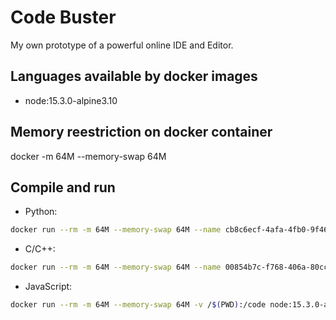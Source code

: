 # Code Buster

My own prototype of a powerful online IDE and Editor.

## Languages available by docker images

- node:15.3.0-alpine3.10

## Memory reestriction on docker container

docker -m 64M --memory-swap 64M

## Compile and run

- Python:

```bash
docker run --rm -m 64M --memory-swap 64M --name cb8c6ecf-4afa-4fb0-9f46-a3a9dd982ca8 -v /runcode/input/cb8c6ecf-4afa-4fb0-9f46-a3a9dd982ca8:/code -w /code python:3.7-alpine python3 -u file.py
```

- C/C++:

```bash
docker run --rm -m 64M --memory-swap 64M --name 00854b7c-f768-406a-80cc-1851d2228920 -v /runcode/input/00854b7c-f768-406a-80cc-1851d2228920:/code -w /code cpp /bin/sh -c "g++ -Wall file.cpp -o a && ./a >&1 | tee"
```

- JavaScript:

```bash
docker run --rm -m 64M --memory-swap 64M -v /$(PWD):/code node:15.3.0-alpine3.10 node code/javascript.js
```
